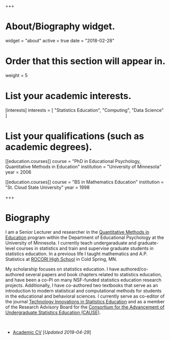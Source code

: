 +++
# About/Biography widget.
widget = "about"
active = true
date = "2018-02-28"

# Order that this section will appear in.
weight = 5

# List your academic interests.
[interests]
  interests = [
    "Statistics Education",
    "Computing",
    "Data Science"
  ]

# List your qualifications (such as academic degrees).
[[education.courses]]
  course = "PhD in Educational Psychology, Quantitative Methods in Education"
  institution = "University of Minnesota"
  year = 2006

[[education.courses]]
  course = "BS in Mathematics Education"
  institution = "St. Cloud State University"
  year = 1998
 
+++

# Biography

I am a Senior Lecturer and researcher in the [Quantitative Methods in Education](http://www.cehd.umn.edu/EdPsych/programs/QME/) program within the Department of Educational Psychology at the University of Minnesota. I currently teach undergaraduate and graduate-level courses in statistics and train and supervise graduate students in statistics education. In a previous life I taught mathematics and A.P. Statistics at [ROCORI High School](http://www.rocori.k12.mn.us/rocori-high-school) in Cold Spring, MN.

My scholarship focuses on statistics education. I have authored/co-authored several papers and book chapters related to statistics education, and have been a co-PI on many NSF-funded statistics education research projects. Additionally, I have co-authored two textbooks that serve as an introduction to modern statistical and computational methods for students in the educational and behavioral sciences. I currently serve as co-editor of the journal [Technology Innovations in Statistics Education](http://escholarship.org/uc/uclastat_cts_tise) and as a member of the Research Advisory Board for the [Consortium for the Advancement of Undergraduate Statistics Education (CAUSE)](https://www.causeweb.org/research/).


<br />

- [Academic CV](https://github.com/zief0002/website/raw/master/static/files/zieffler-cv-2019-04-29.pdf) [*Updated 2019-04-29*]

<br />